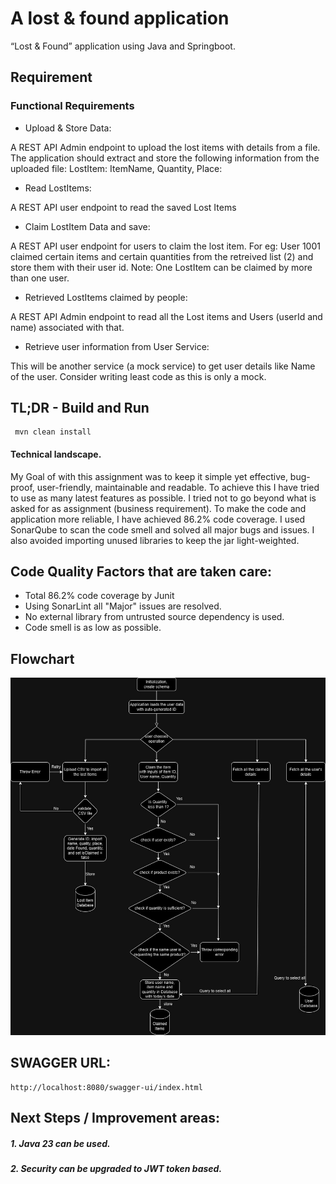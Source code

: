 # A lost & found application

“Lost & Found” application using Java and Springboot.

## Requirement

### Functional Requirements
    
- Upload & Store Data: 

A REST API Admin endpoint to upload the lost items with
details from a file. The application should extract and store the following information
from the uploaded file: LostItem: ItemName, Quantity, Place:

- Read LostItems: 

A REST API user endpoint to read the saved Lost Items

- Claim LostItem Data and save: 

A REST API user endpoint for users to claim the lost item.
For eg: User 1001 claimed certain items and certain quantities from the retreived list (2) and
store them with their user id.
Note: One LostItem can be claimed by more than one user.

- Retrieved LostItems claimed by people: 

A REST API Admin endpoint to read all the Lost items and Users (userId and name) associated with that.

- Retrieve user information from User Service: 

This will be another service (a mock service) to get user details like Name of the user. Consider writing least code as this is only a mock.

## TL;DR - Build and Run
 
	 mvn clean install
	 
#### Technical landscape.

My Goal of with this assignment was to keep it simple yet effective, bug-proof, user-friendly, maintainable and readable. To achieve this I have tried to use as many latest features as possible. I tried not to go beyond what is asked for as assignment (business requirement). To make the code and application more reliable, I have achieved 86.2% code coverage. I used SonarQube to scan the code smell and solved all major bugs and issues. I also avoided importing unused libraries to keep the jar light-weighted. 

## Code Quality Factors that are taken care:

- Total 86.2% code coverage by Junit
- Using SonarLint all "Major" issues are resolved. 	 
- No external library from untrusted source dependency is used.
- Code smell is as low as possible.

## Flowchart

![path to flowchart](https://github.com/rupesh42/lost-found/blob/main/src/main/resources/Lost-Found.jpg)

## SWAGGER URL:
	http://localhost:8080/swagger-ui/index.html
	
## Next Steps / Improvement areas:
##### 1. Java 23 can be used.
##### 2. Security can be upgraded to JWT token based.